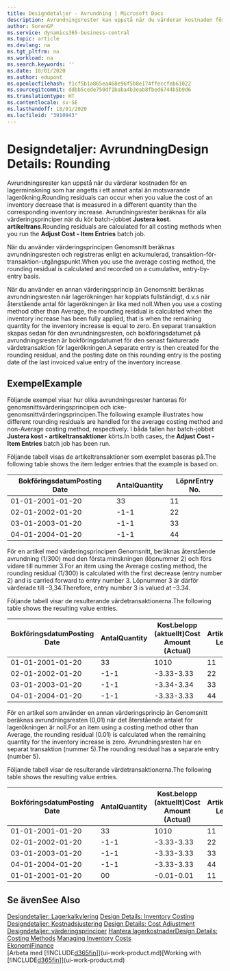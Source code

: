 ```yaml
---
title: Designdetaljer - Avrundning | Microsoft Docs
description: Avrundningsrester kan uppstå när du värderar kostnaden för en lagerminskning som har angetts i ett annat antal än motsvarande lagerökning. Avrundningsrester beräknas för alla värderingsprinciper när du kör batch-jobbet **Justera kost. artikeltrans**.
author: SorenGP
ms.service: dynamics365-business-central
ms.topic: article
ms.devlang: na
ms.tgt_pltfrm: na
ms.workload: na
ms.search.keywords: ''
ms.date: 10/01/2020
ms.author: edupont
ms.openlocfilehash: f1cf5b1a865ea468e96f5b8e174ffeccfeb61022
ms.sourcegitcommit: ddbb5cede750df1baba4b3eab8fbed6744b5b9d6
ms.translationtype: HT
ms.contentlocale: sv-SE
ms.lasthandoff: 10/01/2020
ms.locfileid: "3910943"
---
```

# <a name="design-details-rounding"></a><span data-ttu-id="ce6c2-104">Designdetaljer: Avrundning</span><span class="sxs-lookup"><span data-stu-id="ce6c2-104">Design Details: Rounding</span></span>
<span data-ttu-id="ce6c2-105">Avrundningsrester kan uppstå när du värderar kostnaden för en lagerminskning som har angetts i ett annat antal än motsvarande lagerökning.</span><span class="sxs-lookup"><span data-stu-id="ce6c2-105">Rounding residuals can occur when you value the cost of an inventory decrease that is measured in a different quantity than the corresponding inventory increase.</span></span> <span data-ttu-id="ce6c2-106">Avrundningsrester beräknas för alla värderingsprinciper när du kör batch-jobbet **Justera kost. artikeltrans**.</span><span class="sxs-lookup"><span data-stu-id="ce6c2-106">Rounding residuals are calculated for all costing methods when you run the **Adjust Cost - Item Entries** batch job.</span></span>  

 <span data-ttu-id="ce6c2-107">När du använder värderingsprincipen Genomsnitt beräknas avrundningsresten och registreras enligt en ackumulerad, transaktion-för-transaktion-utgångspunkt.</span><span class="sxs-lookup"><span data-stu-id="ce6c2-107">When you use the average costing method, the rounding residual is calculated and recorded on a cumulative, entry-by-entry basis.</span></span>  

 <span data-ttu-id="ce6c2-108">När du använder en annan värderingsprincip än Genomsnitt beräknas avrundningsresten när lagerökningen har kopplats fullständigt, d.v.s när återstående antal för lagerökningen är lika med noll.</span><span class="sxs-lookup"><span data-stu-id="ce6c2-108">When you use a costing method other than Average, the rounding residual is calculated when the inventory increase has been fully applied, that is when the remaining quantity for the inventory increase is equal to zero.</span></span> <span data-ttu-id="ce6c2-109">En separat transaktion skapas sedan för den avrundningsresten, och bokföringsdatumet på avrundningsresten är bokföringsdatumet för den senast fakturerade värdetransaktion för lagerökningen.</span><span class="sxs-lookup"><span data-stu-id="ce6c2-109">A separate entry is then created for the rounding residual, and the posting date on this rounding entry is the posting date of the last invoiced value entry of the inventory increase.</span></span>  

## <a name="example"></a><span data-ttu-id="ce6c2-110">Exempel</span><span class="sxs-lookup"><span data-stu-id="ce6c2-110">Example</span></span>  
 <span data-ttu-id="ce6c2-111">Följande exempel visar hur olika avrundningsrester hanteras för genomsnittsvärderingsprincipen och icke-genomsnittvärderingsprincipen.</span><span class="sxs-lookup"><span data-stu-id="ce6c2-111">The following example illustrates how different rounding residuals are handled for the average costing method and non-Average costing method, respectively.</span></span> <span data-ttu-id="ce6c2-112">I båda fallen har batch-jobbet **Justera kost - artikeltransaktioner** körts.</span><span class="sxs-lookup"><span data-stu-id="ce6c2-112">In both cases, the **Adjust Cost - Item Entries** batch job has been run.</span></span>  

 <span data-ttu-id="ce6c2-113">Följande tabell visas de artikeltransaktioner som exemplet baseras på.</span><span class="sxs-lookup"><span data-stu-id="ce6c2-113">The following table shows the item ledger entries that the example is based on.</span></span>  

|<span data-ttu-id="ce6c2-114">Bokföringsdatum</span><span class="sxs-lookup"><span data-stu-id="ce6c2-114">Posting Date</span></span>|<span data-ttu-id="ce6c2-115">Antal</span><span class="sxs-lookup"><span data-stu-id="ce6c2-115">Quantity</span></span>|<span data-ttu-id="ce6c2-116">Löpnr</span><span class="sxs-lookup"><span data-stu-id="ce6c2-116">Entry No.</span></span>|  
|------------------|--------------|---------------|  
|<span data-ttu-id="ce6c2-117">01-01-20</span><span class="sxs-lookup"><span data-stu-id="ce6c2-117">01-01-20</span></span>|<span data-ttu-id="ce6c2-118">3</span><span class="sxs-lookup"><span data-stu-id="ce6c2-118">3</span></span>|<span data-ttu-id="ce6c2-119">1</span><span class="sxs-lookup"><span data-stu-id="ce6c2-119">1</span></span>|  
|<span data-ttu-id="ce6c2-120">02-01-20</span><span class="sxs-lookup"><span data-stu-id="ce6c2-120">02-01-20</span></span>|<span data-ttu-id="ce6c2-121">-1</span><span class="sxs-lookup"><span data-stu-id="ce6c2-121">-1</span></span>|<span data-ttu-id="ce6c2-122">2</span><span class="sxs-lookup"><span data-stu-id="ce6c2-122">2</span></span>|  
|<span data-ttu-id="ce6c2-123">03-01-20</span><span class="sxs-lookup"><span data-stu-id="ce6c2-123">03-01-20</span></span>|<span data-ttu-id="ce6c2-124">-1</span><span class="sxs-lookup"><span data-stu-id="ce6c2-124">-1</span></span>|<span data-ttu-id="ce6c2-125">3</span><span class="sxs-lookup"><span data-stu-id="ce6c2-125">3</span></span>|  
|<span data-ttu-id="ce6c2-126">04-01-20</span><span class="sxs-lookup"><span data-stu-id="ce6c2-126">04-01-20</span></span>|<span data-ttu-id="ce6c2-127">-1</span><span class="sxs-lookup"><span data-stu-id="ce6c2-127">-1</span></span>|<span data-ttu-id="ce6c2-128">4</span><span class="sxs-lookup"><span data-stu-id="ce6c2-128">4</span></span>|  

 <span data-ttu-id="ce6c2-129">För en artikel med värderingsprincipen Genomsnitt, beräknas återstående avrundning (1/300) med den första minskningen (löpnummer 2) och förs vidare till nummer 3.</span><span class="sxs-lookup"><span data-stu-id="ce6c2-129">For an item using the Average costing method, the rounding residual (1/300) is calculated with the first decrease (entry number 2) and is carried forward to entry number 3.</span></span> <span data-ttu-id="ce6c2-130">Löpnummer 3 är därför värderade till –3,34.</span><span class="sxs-lookup"><span data-stu-id="ce6c2-130">Therefore, entry number 3 is valued at –3.34.</span></span>  

 <span data-ttu-id="ce6c2-131">Följande tabell visar de resulterande värdetransaktionerna.</span><span class="sxs-lookup"><span data-stu-id="ce6c2-131">The following table shows the resulting value entries.</span></span>  

|<span data-ttu-id="ce6c2-132">Bokföringsdatum</span><span class="sxs-lookup"><span data-stu-id="ce6c2-132">Posting Date</span></span>|<span data-ttu-id="ce6c2-133">Antal</span><span class="sxs-lookup"><span data-stu-id="ce6c2-133">Quantity</span></span>|<span data-ttu-id="ce6c2-134">Kost.belopp (aktuellt)</span><span class="sxs-lookup"><span data-stu-id="ce6c2-134">Cost Amount (Actual)</span></span>|<span data-ttu-id="ce6c2-135">Artikeltrans.löpnr</span><span class="sxs-lookup"><span data-stu-id="ce6c2-135">Item Ledger Entry No.</span></span>|<span data-ttu-id="ce6c2-136">Löpnr</span><span class="sxs-lookup"><span data-stu-id="ce6c2-136">Entry No.</span></span>|  
|------------------|--------------|----------------------------|---------------------------|---------------|  
|<span data-ttu-id="ce6c2-137">01-01-20</span><span class="sxs-lookup"><span data-stu-id="ce6c2-137">01-01-20</span></span>|<span data-ttu-id="ce6c2-138">3</span><span class="sxs-lookup"><span data-stu-id="ce6c2-138">3</span></span>|<span data-ttu-id="ce6c2-139">10</span><span class="sxs-lookup"><span data-stu-id="ce6c2-139">10</span></span>|<span data-ttu-id="ce6c2-140">1</span><span class="sxs-lookup"><span data-stu-id="ce6c2-140">1</span></span>|<span data-ttu-id="ce6c2-141">1</span><span class="sxs-lookup"><span data-stu-id="ce6c2-141">1</span></span>|  
|<span data-ttu-id="ce6c2-142">02-01-20</span><span class="sxs-lookup"><span data-stu-id="ce6c2-142">02-01-20</span></span>|<span data-ttu-id="ce6c2-143">-1</span><span class="sxs-lookup"><span data-stu-id="ce6c2-143">-1</span></span>|<span data-ttu-id="ce6c2-144">-3.33</span><span class="sxs-lookup"><span data-stu-id="ce6c2-144">-3.33</span></span>|<span data-ttu-id="ce6c2-145">2</span><span class="sxs-lookup"><span data-stu-id="ce6c2-145">2</span></span>|<span data-ttu-id="ce6c2-146">2</span><span class="sxs-lookup"><span data-stu-id="ce6c2-146">2</span></span>|  
|<span data-ttu-id="ce6c2-147">03-01-20</span><span class="sxs-lookup"><span data-stu-id="ce6c2-147">03-01-20</span></span>|<span data-ttu-id="ce6c2-148">-1</span><span class="sxs-lookup"><span data-stu-id="ce6c2-148">-1</span></span>|<span data-ttu-id="ce6c2-149">-3.34</span><span class="sxs-lookup"><span data-stu-id="ce6c2-149">-3.34</span></span>|<span data-ttu-id="ce6c2-150">3</span><span class="sxs-lookup"><span data-stu-id="ce6c2-150">3</span></span>|<span data-ttu-id="ce6c2-151">3</span><span class="sxs-lookup"><span data-stu-id="ce6c2-151">3</span></span>|  
|<span data-ttu-id="ce6c2-152">04-01-20</span><span class="sxs-lookup"><span data-stu-id="ce6c2-152">04-01-20</span></span>|<span data-ttu-id="ce6c2-153">-1</span><span class="sxs-lookup"><span data-stu-id="ce6c2-153">-1</span></span>|<span data-ttu-id="ce6c2-154">-3.33</span><span class="sxs-lookup"><span data-stu-id="ce6c2-154">-3.33</span></span>|<span data-ttu-id="ce6c2-155">4</span><span class="sxs-lookup"><span data-stu-id="ce6c2-155">4</span></span>|<span data-ttu-id="ce6c2-156">4</span><span class="sxs-lookup"><span data-stu-id="ce6c2-156">4</span></span>|  

 <span data-ttu-id="ce6c2-157">För en artikel som använder en annan värderingsprincip än Genomsnitt beräknas avrundningsresten (0,01) när det återstående antalet för lagerökningen är noll.</span><span class="sxs-lookup"><span data-stu-id="ce6c2-157">For an item using a costing method other than Average, the rounding residual (0.01) is calculated when the remaining quantity for the inventory increase is zero.</span></span> <span data-ttu-id="ce6c2-158">Avrundningsresten har en separat transaktion (nummer 5).</span><span class="sxs-lookup"><span data-stu-id="ce6c2-158">The rounding residual has a separate entry (number 5).</span></span>  

 <span data-ttu-id="ce6c2-159">Följande tabell visar de resulterande värdetransaktionerna.</span><span class="sxs-lookup"><span data-stu-id="ce6c2-159">The following table shows the resulting value entries.</span></span>  

|<span data-ttu-id="ce6c2-160">Bokföringsdatum</span><span class="sxs-lookup"><span data-stu-id="ce6c2-160">Posting Date</span></span>|<span data-ttu-id="ce6c2-161">Antal</span><span class="sxs-lookup"><span data-stu-id="ce6c2-161">Quantity</span></span>|<span data-ttu-id="ce6c2-162">Kost.belopp (aktuellt)</span><span class="sxs-lookup"><span data-stu-id="ce6c2-162">Cost Amount (Actual)</span></span>|<span data-ttu-id="ce6c2-163">Artikeltrans.löpnr</span><span class="sxs-lookup"><span data-stu-id="ce6c2-163">Item Ledger Entry No.</span></span>|<span data-ttu-id="ce6c2-164">Löpnr</span><span class="sxs-lookup"><span data-stu-id="ce6c2-164">Entry No.</span></span>|  
|------------------|--------------|----------------------------|---------------------------|---------------|  
|<span data-ttu-id="ce6c2-165">01-01-20</span><span class="sxs-lookup"><span data-stu-id="ce6c2-165">01-01-20</span></span>|<span data-ttu-id="ce6c2-166">3</span><span class="sxs-lookup"><span data-stu-id="ce6c2-166">3</span></span>|<span data-ttu-id="ce6c2-167">10</span><span class="sxs-lookup"><span data-stu-id="ce6c2-167">10</span></span>|<span data-ttu-id="ce6c2-168">1</span><span class="sxs-lookup"><span data-stu-id="ce6c2-168">1</span></span>|<span data-ttu-id="ce6c2-169">1</span><span class="sxs-lookup"><span data-stu-id="ce6c2-169">1</span></span>|  
|<span data-ttu-id="ce6c2-170">02-01-20</span><span class="sxs-lookup"><span data-stu-id="ce6c2-170">02-01-20</span></span>|<span data-ttu-id="ce6c2-171">-1</span><span class="sxs-lookup"><span data-stu-id="ce6c2-171">-1</span></span>|<span data-ttu-id="ce6c2-172">-3.33</span><span class="sxs-lookup"><span data-stu-id="ce6c2-172">-3.33</span></span>|<span data-ttu-id="ce6c2-173">2</span><span class="sxs-lookup"><span data-stu-id="ce6c2-173">2</span></span>|<span data-ttu-id="ce6c2-174">2</span><span class="sxs-lookup"><span data-stu-id="ce6c2-174">2</span></span>|  
|<span data-ttu-id="ce6c2-175">03-01-20</span><span class="sxs-lookup"><span data-stu-id="ce6c2-175">03-01-20</span></span>|<span data-ttu-id="ce6c2-176">-1</span><span class="sxs-lookup"><span data-stu-id="ce6c2-176">-1</span></span>|<span data-ttu-id="ce6c2-177">-3.33</span><span class="sxs-lookup"><span data-stu-id="ce6c2-177">-3.33</span></span>|<span data-ttu-id="ce6c2-178">3</span><span class="sxs-lookup"><span data-stu-id="ce6c2-178">3</span></span>|<span data-ttu-id="ce6c2-179">3</span><span class="sxs-lookup"><span data-stu-id="ce6c2-179">3</span></span>|  
|<span data-ttu-id="ce6c2-180">04-01-20</span><span class="sxs-lookup"><span data-stu-id="ce6c2-180">04-01-20</span></span>|<span data-ttu-id="ce6c2-181">-1</span><span class="sxs-lookup"><span data-stu-id="ce6c2-181">-1</span></span>|<span data-ttu-id="ce6c2-182">-3.33</span><span class="sxs-lookup"><span data-stu-id="ce6c2-182">-3.33</span></span>|<span data-ttu-id="ce6c2-183">4</span><span class="sxs-lookup"><span data-stu-id="ce6c2-183">4</span></span>|<span data-ttu-id="ce6c2-184">4</span><span class="sxs-lookup"><span data-stu-id="ce6c2-184">4</span></span>|  
|<span data-ttu-id="ce6c2-185">01-01-20</span><span class="sxs-lookup"><span data-stu-id="ce6c2-185">01-01-20</span></span>|<span data-ttu-id="ce6c2-186">0</span><span class="sxs-lookup"><span data-stu-id="ce6c2-186">0</span></span>|<span data-ttu-id="ce6c2-187">-0.01</span><span class="sxs-lookup"><span data-stu-id="ce6c2-187">-0.01</span></span>|<span data-ttu-id="ce6c2-188">1</span><span class="sxs-lookup"><span data-stu-id="ce6c2-188">1</span></span>|<span data-ttu-id="ce6c2-189">5</span><span class="sxs-lookup"><span data-stu-id="ce6c2-189">5</span></span>|  

## <a name="see-also"></a><span data-ttu-id="ce6c2-190">Se även</span><span class="sxs-lookup"><span data-stu-id="ce6c2-190">See Also</span></span>  
 <span data-ttu-id="ce6c2-191">[Designdetaljer: Lagerkalkylering](design-details-inventory-costing.md) </span><span class="sxs-lookup"><span data-stu-id="ce6c2-191">[Design Details: Inventory Costing](design-details-inventory-costing.md) </span></span>  
 <span data-ttu-id="ce6c2-192">[Designdetaljer: Kostnadsjustering](design-details-cost-adjustment.md) </span><span class="sxs-lookup"><span data-stu-id="ce6c2-192">[Design Details: Cost Adjustment](design-details-cost-adjustment.md) </span></span>  
 <span data-ttu-id="ce6c2-193">[Designdetaljer: värderingsprinciper](design-details-costing-methods.md) [Hantera lagerkostnader](finance-manage-inventory-costs.md)</span><span class="sxs-lookup"><span data-stu-id="ce6c2-193">[Design Details: Costing Methods](design-details-costing-methods.md) [Managing Inventory Costs](finance-manage-inventory-costs.md)</span></span>  
 [<span data-ttu-id="ce6c2-194">Ekonomi</span><span class="sxs-lookup"><span data-stu-id="ce6c2-194">Finance</span></span>](finance.md)  
 <span data-ttu-id="ce6c2-195">[Arbeta med [!INCLUDE[d365fin](includes/d365fin_md.md)]](ui-work-product.md)</span><span class="sxs-lookup"><span data-stu-id="ce6c2-195">[Working with [!INCLUDE[d365fin](includes/d365fin_md.md)]](ui-work-product.md)</span></span>
